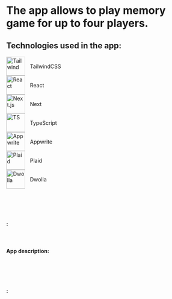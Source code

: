 # The app allows to play memory game for up to four players.

## Technologies used in the app:
<div align="left" style="display:flex;align-items: center; gap:10px;padding-right:20px;"> 
  <img align="left" alt="Tailwind" width="50px" src="https://cdn.jsdelivr.net/gh/devicons/devicon@latest/icons/tailwindcss/tailwindcss-original.svg" /><p>TailwindCSS</p> 
</div>

<div align="left" style="display:flex;align-items: center; gap:10px;padding-right:20px;"> 
  <img align="left" alt="React" width="50px" src="https://cdn.jsdelivr.net/gh/devicons/devicon@latest/icons/react/react-original.svg"/><p>React</p>
</div>

<div align="left" style="display:flex;align-items: center; gap:10px;padding-right:20px;">
  <img align="left" alt="Next.js" width="50px" src="https://cdn.jsdelivr.net/gh/devicons/devicon@latest/icons/nextjs/nextjs-original.svg" /><p>Next</p>
</div>

<div align="left" style="display:flex;align-items: center; gap:10px;padding-right:20px;">
  <img align="left" alt="TS" width="50px" src="https://cdn.jsdelivr.net/gh/devicons/devicon@latest/icons/typescript/typescript-original.svg" /><p>TypeScript</p>
</div>

<div align="left" style="display:flex;align-items: center; gap:10px;padding-right:20px;">
  <img align="left" alt="Appwrite" width="50px" src="https://cdn.jsdelivr.net/gh/devicons/devicon@latest/icons/appwrite/appwrite-original.svg"/><p>Appwrite</p>
</div>
  
<div align="left" style="display:flex;align-items: center; gap:10px;padding-right:20px;">
  <img align="left" alt="Plaid" width="50px" src="https://cdn-images-1.medium.com/max/1200/1*7B-88PmnmGE5J7oRQscIeg.png" /><p>Plaid</p> 
</div>

<div align="left" style="display:flex;align-items: center; gap:10px;padding-right:20px;">
  <img align="left" alt="Dwolla" width="50px" src="https://cdn.icon-icons.com/icons2/2699/PNG/512/dwolla_logo_icon_171208.png" /><p>Dwolla</p>
</div>

<br/> <br/> <br/> 

#### :

<br/> 

#### App description:

<br/> <br/> <br/> 

#### :





